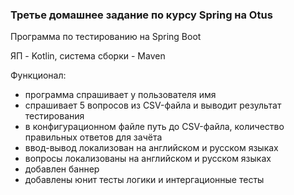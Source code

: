 ### Третье домашнее задание по курсу Spring на Otus

Программа по тестированию на Spring Boot

ЯП - Kotlin, система сборки - Maven

Функционал:

- программа спрашивает у пользователя имя
- спрашивает 5 вопросов из CSV-файла и выводит результат тестирования
- в конфигурационном файле путь до CSV-файла, количество правильных ответов для зачёта
- ввод-вывод локализован на английском и русском языках
- вопросы локализованы на английском и русском языках
- добавлен баннер
- добавлены юнит тесты логики и интергационные тесты